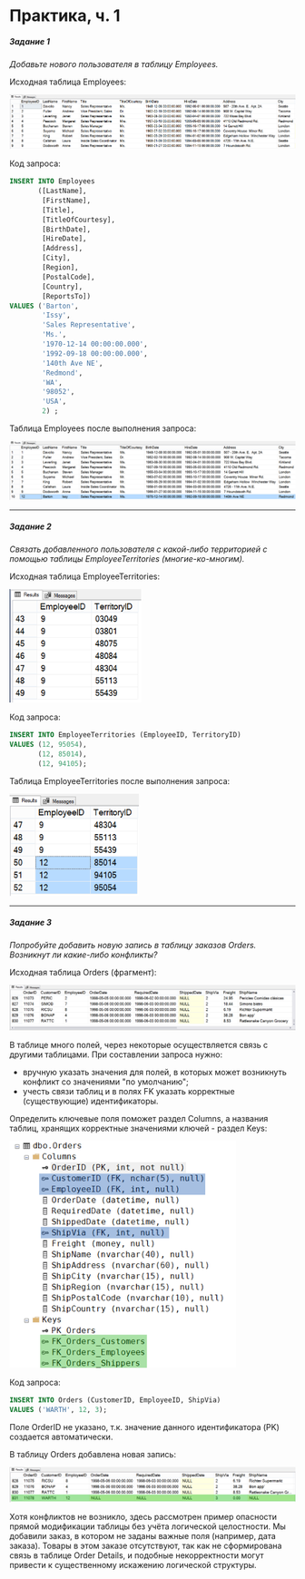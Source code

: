 # Практика, ч. 1

##### Задание 1

*Добавьте нового пользователя в таблицу Employees.*

Исходная таблица Employees:

<img src="les11_task1_1.png" />

Код запроса:
```sql
INSERT INTO Employees
       ([LastName],
        [FirstName],
        [Title],
        [TitleOfCourtesy],
        [BirthDate],
        [HireDate],
        [Address],
        [City],
        [Region],
        [PostalCode],
        [Country],
        [ReportsTo])
VALUES ('Barton',
        'Issy',
        'Sales Representative',
        'Ms.',
        '1970-12-14 00:00:00.000',
        '1992-09-18 00:00:00.000',
        '140th Ave NE',
        'Redmond',
        'WA',
        '98052',
        'USA',
        2) ;
```

Таблица Employees после выполнения запроса:

<img src="les11_task1_2.png" />

---

##### Задание 2

*Связать добавленного пользователя с какой-либо территорией с помощью таблицы EmployeeTerritories (многие-ко-многим).*

Исходная таблица EmployeeTerritories:

<img src="les11_task2_1.png" height=200/>

Код запроса:
```sql
INSERT INTO EmployeeTerritories (EmployeeID, TerritoryID)
VALUES (12, 95054),
       (12, 85014),
       (12, 94105);
```

Таблица EmployeeTerritories после выполнения запроса:

<img src="les11_task2_2.png" height=180/>

---

##### Задание 3

*Попробуйте добавить новую запись в таблицу заказов Orders. Возникнут ли какие-либо конфликты?* 

Исходная таблица Orders (фрагмент):

<img src="les11_task3_1.png" />

В таблице много полей, через некоторые осуществляется связь с другими таблицами. При составлении запроса нужно:
- вручную указать значения для полей, в которых может возникнуть конфликт со значениями "по умолчанию";
- учесть связи таблиц и в полях FK указать корректные (существующие) идентификаторы.

Определить ключевые поля поможет раздел Columns, а названия таблиц, хранящих корректные значениями ключей - раздел Keys:

<img src="les11_task3_2.png" height=400/>

Код запроса:
```sql
INSERT INTO Orders (CustomerID, EmployeeID, ShipVia)
VALUES ('WARTH', 12, 3);
```

Поле OrderID не указано, т.к. значение данного идентификатора (PK) создается автоматически.

В таблицу Orders добавлена новая запись:

<img src="les11_task3_3.png" />

Хотя конфликтов не возникло, здесь рассмотрен пример опасности прямой модификации таблицы без учёта логической целостности. Мы добавили заказ, в котором не заданы важные поля (например, дата заказа). Товары в этом заказе отсутствуют, так как не сформирована связь в таблице Order Details, и подобные некорректности могут привести к существенному искажению логической структуры.
